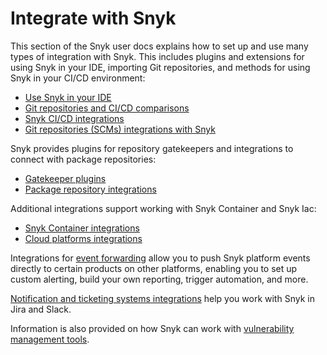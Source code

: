 # Integrate with Snyk

This section of the Snyk user docs explains how to set up and use many types of integration with Snyk.  This includes plugins and extensions for using Snyk in your IDE, importing Git repositories, and methods for using Snyk in your CI/CD environment:

* [Use Snyk in your IDE](use-snyk-in-your-ide/)
* [Git repositories and CI/CD comparisons](git-repository-and-ci-cd-integrations-comparisons.md)
* [Snyk CI/CD integrations](snyk-ci-cd-integrations/)
* [Git repositories (SCMs) integrations with Snyk](git-repositories-scms-integrations-with-snyk/)

Snyk provides plugins for repository gatekeepers and integrations to connect with package repositories:

* [Gatekeeper plugins](gatekeeper-plugins/)
* [Package repository integrations](package-repository-integrations/)

Additional integrations support working with Snyk Container and Snyk Iac:

* [Snyk Container integrations](snyk-container-integrations/)
* [Cloud platforms integrations](cloud-platforms-integrations/)

Integrations for [event forwarding](event-forwarding/) allow you to push Snyk platform events directly to certain products on other platforms, enabling you to set up custom alerting, build your own reporting, trigger automation, and more.

[Notification and ticketing systems integrations](notification-and-ticketing-systems-integraitons/) help you work with Snyk in Jira and Slack.

Information is also provided on how Snyk can work with [vulnerability management tools](vulnerability-management-tools/).

